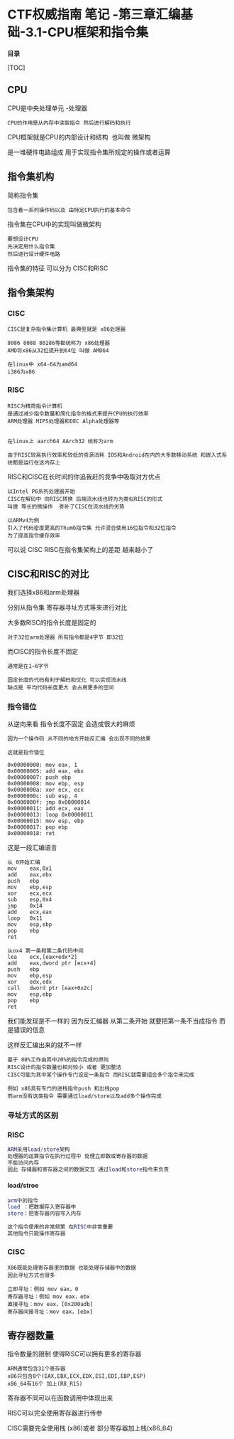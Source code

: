 # CTF权威指南 笔记 -第三章汇编基础-3.1-CPU框架和指令集

**目录**

[TOC]





## CPU

CPU是中央处理单元 -处理器

```undefined
CPU的作用是从内存中读取指令 然后进行解码和执行
```

CPU框架就是CPU的内部设计和结构  也叫做 微架构

是一堆硬件电路组成 用于实现指令集所规定的操作或者运算

## 指令集机构

简称指令集

```undefined
包含着一系列操作码以及 由特定CPU执行的基本命令
```

指令集在CPU中的实现叫做微架构

```undefined
要想设计CPU
先决定用什么指令集
然后进行设计硬件电路
```

指令集的特征 可以分为 CISC和RISC

## 指令集架构

### CISC

```cobol
CISC是复杂指令集计算机 最典型就是 x86处理器
 
8086 8088 80286等都统称为 x86处理器
AMD将x86从32位提升到64位 叫做 AMD64
 
在linux中 x64-64为amd64 
i386为x86
```

### RISC

```cobol
RISC为精简指令计算机 
是通过减少指令数量和简化指令的格式来提升CPU的执行效率
ARM处理器 MIPS处理器和DEC Alpha处理器等
 
 
在linux上 aarch64 AArch32 统称为arm
 
由于RISC较高执行效率和较低的资源消耗 IOS和Android在内的大多数移动系统 和嵌入式系统都是运行在这内存上
```

RISC和CISC在长时间的你追我赶的竞争中吸取对方优点

```cobol
以Intel P6系列处理器开始 
CISC在解码中 向RISC转换 后端流水线也转为为类似RISC的形式
叫做 等长的微操作  弥补了CISC在流水线的劣势
 
以ARMv4为例 
引入了代码密度更高的Thumb指令集 允许混合使用16位指令和32位指令
为了提高指令缓存效率
```

可以说 CISC RISC在指令集架构上的差距 越来越小了

## CISC和RISC的对比

我们选择x86和arm处理器

分别从指令集 寄存器寻址方式等来进行对比

大多数RISC的指令长度是固定的

```cobol
对于32位arm处理器 所有指令都是4字节 即32位
```

而CISC的指令长度不固定

```cobol
通常是在1~6字节
```



```undefined
固定长度的代码有利于解码和优化 可以实现流水线
缺点是 平均代码长度更大 会占用更多的空间
```

### 指令错位

从逆向来看 指令长度不固定 会造成很大的麻烦  


```undefined
因为一个操作码 从不同的地方开始反汇编 会出现不同的结果
 
这就是指令错位
```

```cobol
0x00000000: mov eax, 1
0x00000005: add eax, ebx 
0x00000007: push ebp
0x00000008: mov ebp, esp
0x0000000a: xor ecx, ecx
0x0000000c: sub esp, 4
0x0000000f: jmp 0x00000014
0x00000011: add ecx, eax
0x00000013: loop 0x00000011 
0x00000015: mov esp, ebp 
0x00000017: pop ebp
0x00000018: ret
```

这是一段汇编语言

```cobol
从 0开始汇编
mov    eax,0x1
add    eax,ebx
push   ebp
mov    ebp,esp
xor    ecx,ecx
sub    esp,0x4
jmp    0x14
add    ecx,eax
loop   0x11
mov    esp,ebp
pop    ebp
ret
```

```cobol
从ox4 第一条和第二条代码中间
lea    ecx,[eax+edx*2]
add    eax,dword ptr [ecx+4]
push   ebp
mov    ebp,esp
xor    edx,edx
call   dword ptr [eax+0x2c]
mov    esp,ebp
pop    ebp
ret
```

我们能发现是不一样的 因为反汇编器 从第二条开始 就要把第一条不当成指令 而是错误的信息

这样反汇编出来的就不一样

```cobol
基于 80%工作由其中20%的指令完成的原则
RISC设计的指令数量也相对较小 或者 更加整洁
CISC可能为其中某个操作专门设定一条指令 而RISC就需要组合多个指令来完成
 
例如 x86具有专门的进栈指令push 和出栈pop
而arm没有这类指令 需要通过load/store以及add多个操作完成
```

### 寻址方式的区别

### RISC

```lua
ARM采用load/store架构 
处理器的运算指令在执行过程中 处理立即数或寄存器的数据 
不能访问内存
因此 存储器和寄存器之间的数据交互 通过load和store指令来负责
```

#### load/stroe

```lua
arm中的指令 
load ：把数据存入寄存器中
store：把寄存器内容写入内存
 
这个指令使用的非常频繁 在RISC中非常重要 
其他指令只能操作寄存器 
```

### CISC

```cobol
X86既能处理寄存器里的数据 也能处理存储器中的数据 
因此寻址方式也很多
 
立即寻址：例如 mov eax，0
寄存器寻址：例如 mov eax，ebx
直接寻址：mov eax，[0x200adb]
寄存器间接寻址：mov eax，[ebx]
```





## 寄存器数量

指令数量的限制 使得RISC可以拥有更多的寄存器

```cobol
ARM通常包含31个寄存器
x86只包含8个(EAX,EBX,ECX,EDX,ESI,EDI,EBP,ESP)
x86_64有16个 加上(R8_R15)
```

寄存器不同可以在函数调用中体现出来

RISC可以完全使用寄存器进行传参

CISC需要完全使用栈 (x86)或者 部分寄存器加上栈(x86_64)